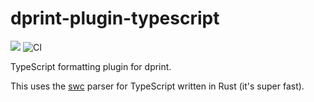 # dprint-plugin-typescript

[![](https://img.shields.io/crates/v/dprint-plugin-typescript.svg)](https://crates.io/crates/dprint-plugin-typescript) ![CI](https://github.com/dprint/dprint-plugin-typescript/workflows/CI/badge.svg)

TypeScript formatting plugin for dprint.

This uses the [swc](https://github.com/swc-project/swc) parser for TypeScript written in Rust (it's super fast).
